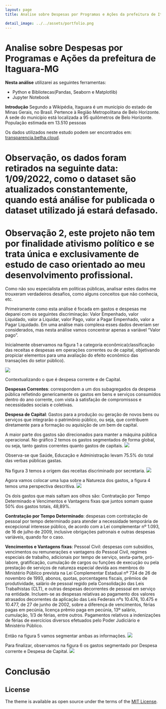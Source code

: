 ```yaml
---
layout: page
title: Analise sobre Despesas por Programas e Ações da prefeitura de Itaguara-MG

detail_image: ../../assets/portfolio.png
---
```


# Analise sobre Despesas por Programas e Ações da prefeitura de Itaguara-MG

**Nesta análise** utilizarei as seguintes ferramentas:

- Python e Bibliotecas(Pandas, Seaborn e Matplotlib)
- Jupyter Notebook

**Introdução** Segundo a Wikipédia, Itaguara é um município do estado de Minas Gerais, no Brasil. Pertence à Região Metropolitana de Belo Horizonte. A sede do município está localizada a 95 quilômetros de Belo Horizonte. População estimada em 13.510 pessoas

Os dados utilizados neste estudo podem ser encontrados em: [transparencia.betha.cloud](https://transparencia.betha.cloud/#/sRHY4sDC5tFC_luEwJr_Wg==/dados-abertos).


# Observação, os dados foram retirados na seguinte data: 1/09/2022, como o dataset são atualizados constantemente, quando está análise for publicada o dataset utilizado já estará defasado.

# Observação 2, este projeto não tem por finalidade ativismo político e se trata única e exclusivamente de estudo de caso orientado ao meu desenvolvimento profissional.

Como não sou especialista em políticas públicas, analisar estes dados me trouxeram verdadeiros desafios, como alguns conceitos que não conhecia, etc.

Primeiramente como esta análise é focada em gastos e despesas me deparei com os seguintes discriminação:  Valor Empenhado, valor Liquidado, valor a Liquidar, valor Pago, valor a Pagar Empenhado, valor a Pagar Liquidado. Em uma análise mais complexa esses dados deveriam ser considerados, mas nesta análise vamos concentrar apenas a variável “Valor pago”.

Inicialmente observamos na figura 1 a categoria econômica(classificação das receitas e despesas em operações correntes ou de capital, objetivando propiciar elementos para uma avaliação do efeito econômico das transações do setor público).

<img src="1.png">

Contextualizando o que é despesa corrente e de Capital.

**Despesas Correntes**: correspondem a um dos subagregados da despesa pública refletindo genericamente os gastos em bens e serviços consumidos dentro do ano corrente, com vista à satisfação de compromissos e necessidades sociais e coletivas. 

**Despesa de Capital**: Gastos para a produção ou geração de novos bens ou serviços que integrarão o patrimônio público, ou seja, que contribuem diretamente para a formação ou aquisição de um bem de capital. 

A maior parte dos gastos são direcionados para manter a máquina pública operacional. No gráfico 2 temos os gastos segmentados de forma global, ou seja, tanto gastos correntes quanto gastos de capitais.
<img src="2.png">

Observa-se que Saúde, Educação e Administração levam 75.5% do total das verbas públicas gastas.

Na figura 3 temos a origem das receitas discriminado por secretaria.
<img src="3.png">

Agora vamos colocar uma lupa sobre a Natureza dos gastos, a figura 4 temos uma perspectiva descritiva.
<img src="4.png">

Os dois gastos que mais saltam aos olhos são: Contratação por Tempo Determinado e Vencimentos e Vantagens fixas que juntos somam quase 50% dos gastos totais, 48,89%.
 
**Contratação por Tempo Determinado**: despesas com contratação de pessoal por tempo determinado para atender a necessidade temporária de excepcional interesse público, de acordo com a Lei complementar nº 1.093, de 16 de julho de 2009, inclusive obrigações patronais e outras despesas variáveis, quando for o caso.

**Vencimentos e Vantagens fixas**:  Pessoal Civil: despesas com subsídios, vencimentos ou remunerações e vantagens do Pessoal Civil, regimes especiais de trabalho, adicionais por tempo de serviço, sexta-parte, pró-labore, gratificação, cumulação de cargos ou funções de execução ou pela prestação de serviços de natureza especial devida aos membros do Ministério Público prevista na Lei Complementar Estadual nº 734 de 26 de novembro de 1993, abonos, quotas, porcentagens fiscais, prêmios de produtividade, salário de pessoal regido pela Consolidação das Leis Trabalhistas (CLT), e outras despesas decorrentes de pessoal em serviço na entidade. Incluem-se as despesas relativas ao pagamento dos valores atrasados decorrentes da aplicação das Leis Federais nºs 10.474, 10.475 e 10.477, de 27 de junho de 2002, sobre a diferença de vencimentos, férias pagas em pecúnia, licença prêmio paga em pecúnia, 13º salário, cumulação, 1/3 de férias, entre outros. Pagamentos relativos a indenizações de férias de exercícios diversos efetuados pelo Poder Judiciário e Ministério Público. 

Então na figura 5 vamos segmentar ambas as informações.
<img src="5.png">

Para finalizar, observamos na figura 6 os gastos segmentado por Despesa corrente  e Despesa de Capital.
<img src="6.png">

# Conclusão

## License

The theme is available as open source under the terms of the [MIT License](https://opensource.org/licenses/MIT).
